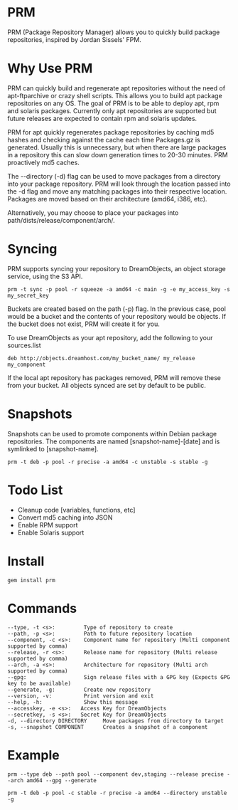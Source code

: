 PRM
===

PRM (Package Repository Manager) allows you to quickly build package repositories, inspired by Jordan Sissels' FPM.

Why Use PRM
===

PRM can quickly build and regenerate apt repositories without the need of apt-ftparchive or crazy shell scripts. This allows you to build
apt package repositories on any OS. The goal of PRM is to be able to deploy apt, rpm and solaris packages. Currently only apt repositories are supported
but future releases are expected to contain rpm and solaris updates.

PRM for apt quickly regenerates package repositories by caching md5 hashes and checking against the cache each time Packages.gz is generated. Usually
this is unnecessary, but when there are large packages in a repository this can slow down generation times to 20-30 minutes. PRM proactively md5 caches.

The --directory (-d) flag can be used to move packages from a directory into your package repository. PRM will look through the location passed into
the -d flag and move any matching packages into their respective location. Packages are moved based on their architecture (amd64, i386, etc). 

Alternatively, you may choose to place your packages into path/dists/release/component/arch/.

Syncing
===

PRM supports syncing your repository to DreamObjects, an object storage service, using the S3 API.

```
prm -t sync -p pool -r squeeze -a amd64 -c main -g -e my_access_key -s my_secret_key
```

Buckets are created based on the path (-p) flag. In the previous case, pool would be a bucket and the contents of your repository would be objects. If the 
bucket does not exist, PRM will create it for you.

To use DreamObjects as your apt repository, add the following to your sources.list

```
deb http://objects.dreamhost.com/my_bucket_name/ my_release my_component
```

If the local apt repository has packages removed, PRM will remove these from your bucket. All objects synced are set by default to be public.

Snapshots
===

Snapshots can be used to promote components within Debian package repositories. The components are named [snapshot-name]-[date] and is symlinked to [snapshot-name].

```
prm -t deb -p pool -r precise -a amd64 -c unstable -s stable -g
```

Todo List
===

* Cleanup code [variables, functions, etc]
* Convert md5 caching into JSON
* Enable RPM support
* Enable Solaris support

Install
===
```
gem install prm
```

Commands
===
```
--type, -t <s>:   		Type of repository to create
--path, -p <s>:   		Path to future repository location
--component, -c <s>:   	Component name for repository (Multi component supported by comma)
--release, -r <s>:   	Release name for repository (Multi release supported by comma)
--arch, -a <s>:   		Architecture for repository (Multi arch supported by comma)
--gpg:   				Sign release files with a GPG key (Expects GPG key to be available)
--generate, -g:   		Create new repository
--version, -v:   		Print version and exit
--help, -h:   			Show this message
--accesskey, -e <s>:   Access Key for DreamObjects
--secretkey, -s <s>:   Secret Key for DreamObjects
-d, --directory DIRECTORY     Move packages from directory to target
-s, --snapshot COMPONENT      Creates a snapshot of a component
```

Example
===
```
prm --type deb --path pool --component dev,staging --release precise --arch amd64 --gpg --generate

prm -t deb -p pool -c stable -r precise -a amd64 --directory unstable -g
```
